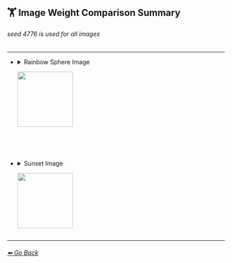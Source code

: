 ## 🏋️‍ Image Weight Comparison Summary
###### seed 4776 is used for all images

---


- <details><summary>Rainbow Sphere Image<p><img src="https://raw.githubusercontent.com/willwulfken/MidJourney-Styles-and-Keywords-Reference/main/Images/Summary%20Images/Image%20Weight%20Comparison/Input%20Images/inputimg_sphere_rainbow_512x.png?raw=true" width="128" /></p></summary>

	| Style | --iw -1 | --iw -0.5 | | --iw 0.25 | --iw 0.5 | --iw 0.75 | --iw 1 | --iw 2 |
	| :----: | :----: | :----: | :----: | :----: | :----: | :----: | :----: | :----: |
	| Bubble Design | <img src="https://raw.githubusercontent.com/willwulfken/MidJourney-Styles-and-Keywords-Reference/main/Images/Summary%20Images/Image%20Weight%20Comparison/sphererainbow_BubbleDesign_--iw-1.png?raw=true" width="256" /> | <img src="https://raw.githubusercontent.com/willwulfken/MidJourney-Styles-and-Keywords-Reference/main/Images/Summary%20Images/Image%20Weight%20Comparison/sphererainbow_BubbleDesign_--iw-0.5.png?raw=true" width="256" /> | | <img src="https://raw.githubusercontent.com/willwulfken/MidJourney-Styles-and-Keywords-Reference/main/Images/Summary%20Images/Image%20Weight%20Comparison/sphererainbow_BubbleDesign_--iw0.25.png?raw=true" width="256" /> | <img src="https://raw.githubusercontent.com/willwulfken/MidJourney-Styles-and-Keywords-Reference/main/Images/Summary%20Images/Image%20Weight%20Comparison/sphererainbow_BubbleDesign_--iw0.5.png?raw=true" width="256" /> | <img src="https://raw.githubusercontent.com/willwulfken/MidJourney-Styles-and-Keywords-Reference/main/Images/Summary%20Images/Image%20Weight%20Comparison/sphererainbow_BubbleDesign_--iw0.75.png?raw=true" width="256" /> | <img src="https://raw.githubusercontent.com/willwulfken/MidJourney-Styles-and-Keywords-Reference/main/Images/Summary%20Images/Image%20Weight%20Comparison/sphererainbow_BubbleDesign_--iw1.png?raw=true" width="256" /> | <img src="https://raw.githubusercontent.com/willwulfken/MidJourney-Styles-and-Keywords-Reference/main/Images/Summary%20Images/Image%20Weight%20Comparison/sphererainbow_BubbleDesign_--iw2.png?raw=true" width="256" /> |
	| Mandelbulb | <img src="https://raw.githubusercontent.com/willwulfken/MidJourney-Styles-and-Keywords-Reference/main/Images/Summary%20Images/Image%20Weight%20Comparison/sphererainbow_Mandelbulb_--iw-1.png?raw=true" width="256" /> | <img src="https://raw.githubusercontent.com/willwulfken/MidJourney-Styles-and-Keywords-Reference/main/Images/Summary%20Images/Image%20Weight%20Comparison/sphererainbow_Mandelbulb_--iw-0.5.png?raw=true" width="256" /> | | <img src="https://raw.githubusercontent.com/willwulfken/MidJourney-Styles-and-Keywords-Reference/main/Images/Summary%20Images/Image%20Weight%20Comparison/sphererainbow_Mandelbulb_--iw0.25.png?raw=true" width="256" /> | <img src="https://raw.githubusercontent.com/willwulfken/MidJourney-Styles-and-Keywords-Reference/main/Images/Summary%20Images/Image%20Weight%20Comparison/sphererainbow_Mandelbulb_--iw0.5.png?raw=true" width="256" /> | <img src="https://raw.githubusercontent.com/willwulfken/MidJourney-Styles-and-Keywords-Reference/main/Images/Summary%20Images/Image%20Weight%20Comparison/sphererainbow_Mandelbulb_--iw0.75.png?raw=true" width="256" /> | <img src="https://raw.githubusercontent.com/willwulfken/MidJourney-Styles-and-Keywords-Reference/main/Images/Summary%20Images/Image%20Weight%20Comparison/sphererainbow_Mandelbulb_--iw1.png?raw=true" width="256" /> | <img src="https://raw.githubusercontent.com/willwulfken/MidJourney-Styles-and-Keywords-Reference/main/Images/Summary%20Images/Image%20Weight%20Comparison/sphererainbow_Mandelbulb_--iw2.png?raw=true" width="256" /> |
	| Databending | <img src="https://raw.githubusercontent.com/willwulfken/MidJourney-Styles-and-Keywords-Reference/main/Images/Summary%20Images/Image%20Weight%20Comparison/sphererainbow_Databending_--iw-1.png?raw=true" width="256" /> | <img src="https://raw.githubusercontent.com/willwulfken/MidJourney-Styles-and-Keywords-Reference/main/Images/Summary%20Images/Image%20Weight%20Comparison/sphererainbow_Databending_--iw-0.5.png?raw=true" width="256" /> | | <img src="https://raw.githubusercontent.com/willwulfken/MidJourney-Styles-and-Keywords-Reference/main/Images/Summary%20Images/Image%20Weight%20Comparison/sphererainbow_Databending_--iw0.25.png?raw=true" width="256" /> | <img src="https://raw.githubusercontent.com/willwulfken/MidJourney-Styles-and-Keywords-Reference/main/Images/Summary%20Images/Image%20Weight%20Comparison/sphererainbow_Databending_--iw0.5.png?raw=true" width="256" /> | <img src="https://raw.githubusercontent.com/willwulfken/MidJourney-Styles-and-Keywords-Reference/main/Images/Summary%20Images/Image%20Weight%20Comparison/sphererainbow_Databending_--iw0.75.png?raw=true" width="256" /> | <img src="https://raw.githubusercontent.com/willwulfken/MidJourney-Styles-and-Keywords-Reference/main/Images/Summary%20Images/Image%20Weight%20Comparison/sphererainbow_Databending_--iw1.png?raw=true" width="256" /> | <img src="https://raw.githubusercontent.com/willwulfken/MidJourney-Styles-and-Keywords-Reference/main/Images/Summary%20Images/Image%20Weight%20Comparison/sphererainbow_Databending_--iw2.png?raw=true" width="256" /> |
	| Spray Paint | <img src="https://raw.githubusercontent.com/willwulfken/MidJourney-Styles-and-Keywords-Reference/main/Images/Summary%20Images/Image%20Weight%20Comparison/sphererainbow_SprayPaint_--iw-1.png?raw=true" width="256" /> | <img src="https://raw.githubusercontent.com/willwulfken/MidJourney-Styles-and-Keywords-Reference/main/Images/Summary%20Images/Image%20Weight%20Comparison/sphererainbow_SprayPaint_--iw-0.5.png?raw=true" width="256" /> | | <img src="https://raw.githubusercontent.com/willwulfken/MidJourney-Styles-and-Keywords-Reference/main/Images/Summary%20Images/Image%20Weight%20Comparison/sphererainbow_SprayPaint_--iw0.25.png?raw=true" width="256" /> | <img src="https://raw.githubusercontent.com/willwulfken/MidJourney-Styles-and-Keywords-Reference/main/Images/Summary%20Images/Image%20Weight%20Comparison/sphererainbow_SprayPaint_--iw0.5.png?raw=true" width="256" /> | <img src="https://raw.githubusercontent.com/willwulfken/MidJourney-Styles-and-Keywords-Reference/main/Images/Summary%20Images/Image%20Weight%20Comparison/sphererainbow_SprayPaint_--iw0.75.png?raw=true" width="256" /> | <img src="https://raw.githubusercontent.com/willwulfken/MidJourney-Styles-and-Keywords-Reference/main/Images/Summary%20Images/Image%20Weight%20Comparison/sphererainbow_SprayPaint_--iw1.png?raw=true" width="256" /> | <img src="https://raw.githubusercontent.com/willwulfken/MidJourney-Styles-and-Keywords-Reference/main/Images/Summary%20Images/Image%20Weight%20Comparison/sphererainbow_SprayPaint_--iw2.png?raw=true" width="256" /> |

</details>
<br/><br/>



- <details><summary>Sunset Image<p><img src="https://raw.githubusercontent.com/willwulfken/MidJourney-Styles-and-Keywords-Reference/main/Images/Summary%20Images/Image%20Weight%20Comparison/Input%20Images/inputimg_sunset_512x.png?raw=true" width="128" /></p></summary>

	| Style | --iw -1 | --iw -0.5 | | --iw 0.25 | --iw 0.5 | --iw 0.75 | --iw 1 | --iw 2 |
	| :----: | :----: | :----: | :----: | :----: | :----: | :----: | :----: | :----: |
	| Bubble Design | <img src="https://raw.githubusercontent.com/willwulfken/MidJourney-Styles-and-Keywords-Reference/main/Images/Summary%20Images/Image%20Weight%20Comparison/sunset_BubbleDesign_--iw-1.png?raw=true" width="256" /> | <img src="https://raw.githubusercontent.com/willwulfken/MidJourney-Styles-and-Keywords-Reference/main/Images/Summary%20Images/Image%20Weight%20Comparison/sunset_BubbleDesign_--iw-0.5.png?raw=true" width="256" /> | | <img src="https://raw.githubusercontent.com/willwulfken/MidJourney-Styles-and-Keywords-Reference/main/Images/Summary%20Images/Image%20Weight%20Comparison/sunset_BubbleDesign_--iw0.25.png?raw=true" width="256" /> | <img src="https://raw.githubusercontent.com/willwulfken/MidJourney-Styles-and-Keywords-Reference/main/Images/Summary%20Images/Image%20Weight%20Comparison/sunset_BubbleDesign_--iw0.5.png?raw=true" width="256" /> | <img src="https://raw.githubusercontent.com/willwulfken/MidJourney-Styles-and-Keywords-Reference/main/Images/Summary%20Images/Image%20Weight%20Comparison/sunset_BubbleDesign_--iw0.75.png?raw=true" width="256" /> | <img src="https://raw.githubusercontent.com/willwulfken/MidJourney-Styles-and-Keywords-Reference/main/Images/Summary%20Images/Image%20Weight%20Comparison/sunset_BubbleDesign_--iw1.png?raw=true" width="256" /> | <img src="https://raw.githubusercontent.com/willwulfken/MidJourney-Styles-and-Keywords-Reference/main/Images/Summary%20Images/Image%20Weight%20Comparison/sunset_BubbleDesign_--iw2.png?raw=true" width="256" /> |
	| Mandelbulb | <img src="https://raw.githubusercontent.com/willwulfken/MidJourney-Styles-and-Keywords-Reference/main/Images/Summary%20Images/Image%20Weight%20Comparison/sunset_Mandelbulb_--iw-1.png?raw=true" width="256" /> | <img src="https://raw.githubusercontent.com/willwulfken/MidJourney-Styles-and-Keywords-Reference/main/Images/Summary%20Images/Image%20Weight%20Comparison/sunset_Mandelbulb_--iw-0.5.png?raw=true" width="256" /> | | <img src="https://raw.githubusercontent.com/willwulfken/MidJourney-Styles-and-Keywords-Reference/main/Images/Summary%20Images/Image%20Weight%20Comparison/sunset_Mandelbulb_--iw0.25.png?raw=true" width="256" /> | <img src="https://raw.githubusercontent.com/willwulfken/MidJourney-Styles-and-Keywords-Reference/main/Images/Summary%20Images/Image%20Weight%20Comparison/sunset_Mandelbulb_--iw0.5.png?raw=true" width="256" /> | <img src="https://raw.githubusercontent.com/willwulfken/MidJourney-Styles-and-Keywords-Reference/main/Images/Summary%20Images/Image%20Weight%20Comparison/sunset_Mandelbulb_--iw0.75.png?raw=true" width="256" /> | <img src="https://raw.githubusercontent.com/willwulfken/MidJourney-Styles-and-Keywords-Reference/main/Images/Summary%20Images/Image%20Weight%20Comparison/sunset_Mandelbulb_--iw1.png?raw=true" width="256" /> | <img src="https://raw.githubusercontent.com/willwulfken/MidJourney-Styles-and-Keywords-Reference/main/Images/Summary%20Images/Image%20Weight%20Comparison/sunset_Mandelbulb_--iw2.png?raw=true" width="256" /> |
	| Databending | <img src="https://raw.githubusercontent.com/willwulfken/MidJourney-Styles-and-Keywords-Reference/main/Images/Summary%20Images/Image%20Weight%20Comparison/sunset_Databending_--iw-1.png?raw=true" width="256" /> | <img src="https://raw.githubusercontent.com/willwulfken/MidJourney-Styles-and-Keywords-Reference/main/Images/Summary%20Images/Image%20Weight%20Comparison/sunset_Databending_--iw-0.5.png?raw=true" width="256" /> | | <img src="https://raw.githubusercontent.com/willwulfken/MidJourney-Styles-and-Keywords-Reference/main/Images/Summary%20Images/Image%20Weight%20Comparison/sunset_Databending_--iw0.25.png?raw=true" width="256" /> | <img src="https://raw.githubusercontent.com/willwulfken/MidJourney-Styles-and-Keywords-Reference/main/Images/Summary%20Images/Image%20Weight%20Comparison/sunset_Databending_--iw0.5.png?raw=true" width="256" /> | <img src="https://raw.githubusercontent.com/willwulfken/MidJourney-Styles-and-Keywords-Reference/main/Images/Summary%20Images/Image%20Weight%20Comparison/sunset_Databending_--iw0.75.png?raw=true" width="256" /> | <img src="https://raw.githubusercontent.com/willwulfken/MidJourney-Styles-and-Keywords-Reference/main/Images/Summary%20Images/Image%20Weight%20Comparison/sunset_Databending_--iw1.png?raw=true" width="256" /> | <img src="https://raw.githubusercontent.com/willwulfken/MidJourney-Styles-and-Keywords-Reference/main/Images/Summary%20Images/Image%20Weight%20Comparison/sunset_Databending_--iw2.png?raw=true" width="256" /> |
	| Spray Paint | <img src="https://raw.githubusercontent.com/willwulfken/MidJourney-Styles-and-Keywords-Reference/main/Images/Summary%20Images/Image%20Weight%20Comparison/sunset_SprayPaint_--iw-1.png?raw=true" width="256" /> | <img src="https://raw.githubusercontent.com/willwulfken/MidJourney-Styles-and-Keywords-Reference/main/Images/Summary%20Images/Image%20Weight%20Comparison/sunset_SprayPaint_--iw-0.5.png?raw=true" width="256" /> | | <img src="https://raw.githubusercontent.com/willwulfken/MidJourney-Styles-and-Keywords-Reference/main/Images/Summary%20Images/Image%20Weight%20Comparison/sunset_SprayPaint_--iw0.25.png?raw=true" width="256" /> | <img src="https://raw.githubusercontent.com/willwulfken/MidJourney-Styles-and-Keywords-Reference/main/Images/Summary%20Images/Image%20Weight%20Comparison/sunset_SprayPaint_--iw0.5.png?raw=true" width="256" /> | <img src="https://raw.githubusercontent.com/willwulfken/MidJourney-Styles-and-Keywords-Reference/main/Images/Summary%20Images/Image%20Weight%20Comparison/sunset_SprayPaint_--iw0.75.png?raw=true" width="256" /> | <img src="https://raw.githubusercontent.com/willwulfken/MidJourney-Styles-and-Keywords-Reference/main/Images/Summary%20Images/Image%20Weight%20Comparison/sunset_SprayPaint_--iw1.png?raw=true" width="256" /> | <img src="https://raw.githubusercontent.com/willwulfken/MidJourney-Styles-and-Keywords-Reference/main/Images/Summary%20Images/Image%20Weight%20Comparison/sunset_SprayPaint_--iw2.png?raw=true" width="256" /> |

</details>



---
###### [⬅ Go Back](https://github.com/willwulfken/MidJourney-Styles-and-Keywords/blob/main/README.md)